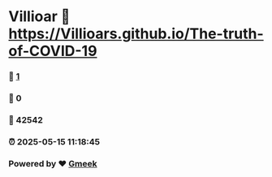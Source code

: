 # Villioar :link: https://Villioars.github.io/The-truth-of-COVID-19 
### :page_facing_up: [1](https://Villioars.github.io/The-truth-of-COVID-19/tag.html) 
### :speech_balloon: 0 
### :hibiscus: 42542 
### :alarm_clock: 2025-05-15 11:18:45 
### Powered by :heart: [Gmeek](https://github.com/Meekdai/Gmeek)
